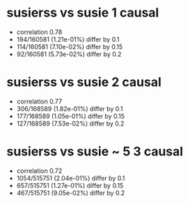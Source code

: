 # susierss vs susie  1 causal

- correlation 0.78
- 194/160581 (1.21e-01%) differ by 0.1
- 114/160581 (7.10e-02%) differ by 0.15
- 92/160581 (5.73e-02%) differ by 0.2


# susierss vs susie  2 causal

- correlation 0.77
- 306/168589 (1.82e-01%) differ by 0.1
- 177/168589 (1.05e-01%) differ by 0.15
- 127/168589 (7.53e-02%) differ by 0.2


# susierss vs susie  ~ 5 3 causal

- correlation 0.72
- 1054/515751 (2.04e-01%) differ by 0.1
- 657/515751 (1.27e-01%) differ by 0.15
- 467/515751 (9.05e-02%) differ by 0.2


